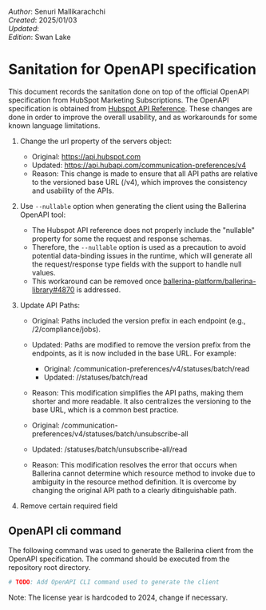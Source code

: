 _Author_:  Senuri Mallikarachchi\
_Created_: 2025/01/03\
_Updated_: <!-- TODO: Add date --> \
_Edition_: Swan Lake

# Sanitation for OpenAPI specification

This document records the sanitation done on top of the official OpenAPI specification from HubSpot Marketing Subscriptions. 
The OpenAPI specification is obtained from [Hubspot API Reference](https://github.com/HubSpot/HubSpot-public-api-spec-collection/blob/13f888343a8ec443d95de2c12393015ba3391ac6/PublicApiSpecs/Communication%20Preferences/Subscriptions/Rollouts/176901/v4/subscriptions.json).
These changes are done in order to improve the overall usability, and as workarounds for some known language limitations.

[//]: # (TODO: Add sanitation details)
1. Change the url property of the servers object:

    - Original: https://api.hubspot.com
    - Updated: https://api.hubapi.com/communication-preferences/v4
    - Reason: This change is made to ensure that all API paths are relative to the versioned base URL (/v4), which improves the consistency and usability of the APIs.

2. Use `--nullable` option when generating the client using the Ballerina OpenAPI tool:

    - The Hubspot API reference does not properly include the "nullable" property for some the request and response schemas.
    - Therefore, the `--nullable` option is used as a precaution to avoid potential data-binding issues in the runtime, which will generate all the request/response type fields with the support to handle null values.
    - This workaround can be removed once [ballerina-platform/ballerina-library#4870](https://github.com/ballerina-platform/ballerina-library/issues/4870) is addressed.

3. Update API Paths:
    - Original: Paths included the version prefix in each endpoint (e.g., /2/compliance/jobs).
    - Updated: Paths are modified to remove the version prefix from the endpoints, as it is now included in the base URL. For example:
        - Original: /communication-preferences/v4/statuses/batch/read
        - Updated: //statuses/batch/read
    - Reason: This modification simplifies the API paths, making them shorter and more readable. It also centralizes the versioning to the base URL, which is a common best practice.

    - Original: /communication-preferences/v4/statuses/batch/unsubscribe-all
    - Updated: /statuses/batch/unsubscribe-all/read
    - Reason: This modification resolves the error that occurs when Ballerina cannot determine which resource method to invoke due to ambiguity in the resource method definition. It is overcome by changing the original API path to a clearly ditinguishable path.

4. Remove certain required field

## OpenAPI cli command

The following command was used to generate the Ballerina client from the OpenAPI specification. The command should be executed from the repository root directory.

```bash
# TODO: Add OpenAPI CLI command used to generate the client
```
Note: The license year is hardcoded to 2024, change if necessary.
